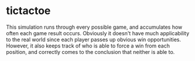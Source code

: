 # tictactoe

This simulation runs through every possible game, and accumulates how often each game result occurs. Obviously it doesn't have much applicability to the real world since each player passes up obvious win opportunities. However, it also keeps track of who is able to force a win from each position, and correctly comes to the conclusion that neither is able to.
